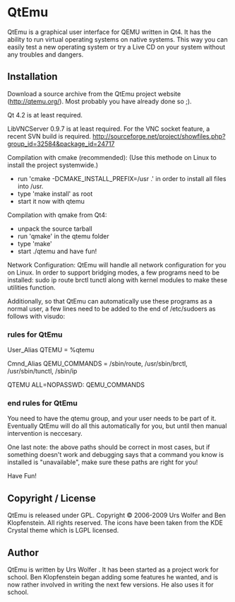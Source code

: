 QtEmu
=====

QtEmu is a graphical user interface for QEMU written in Qt4.
It has the ability to run virtual operating systems on native
systems. This way you can easily test a new operating system
or try a Live CD on your system without any troubles and dangers.

Installation
------------
Download a source archive from the QtEmu project website
(http://qtemu.org/). Most probably you have already
done so ;).

Qt 4.2 is at least required.

LibVNCServer 0.9.7 is at least required. For the VNC socket feature, a
recent SVN build is required.
http://sourceforge.net/project/showfiles.php?group_id=32584&package_id=24717

Compilation with cmake (recommended):
(Use this methode on Linux to install the project systemwide.)
* run 'cmake -DCMAKE_INSTALL_PREFIX=/usr .' in order to
  install all files into /usr.
* type 'make install' as root
* start it now with qtemu

Compilation with qmake from Qt4:
* unpack the source tarball
* run 'qmake' in the qtemu folder
* type 'make'
* start ./qtemu and have fun!

Network Configuration:
  QtEmu will handle all network configuration for you on Linux. In
  order to support bridging modes, a few programs need to be
  installed:
     sudo
     ip
     route
     brctl
     tunctl
  along with kernel modules to make these utilities function.

  Additionally, so that QtEmu can automatically use these programs
  as a normal user, a few lines need to be added to the end of 
  /etc/sudoers as follows with visudo:

### rules for QtEmu ###
User_Alias QTEMU = %qtemu

Cmnd_Alias      QEMU_COMMANDS = /sbin/route, /usr/sbin/brctl, /usr/sbin/tunctl, /sbin/ip

QTEMU   ALL=NOPASSWD: QEMU_COMMANDS
### end rules for QtEmu ###

  You need to have the qtemu group, and your user needs to be part
  of it. Eventually QtEmu will do all this automatically for you, 
  but until then manual intervention is neccesary.

  One last note: the above paths should be correct in most cases,
  but if something doesn't work and debugging says that a command
  you know is installed is "unavailable", make sure these paths
  are right for you!

Have Fun!

Copyright / License
-------------------
QtEmu is released under GPL. Copyright © 2006-2009 Urs Wolfer and
Ben Klopfenstein. All rights reserved. The icons have been taken
from the KDE Crystal theme which is LGPL licensed.

Author
------
QtEmu is written by Urs Wolfer <uwolfer fwo ch>. It has been
started as a project work for school.
Ben Klopfenstein <benklop gmail com> began adding some features
he wanted, and is now rather involved in writing the next few
versions. He also uses it for school.
